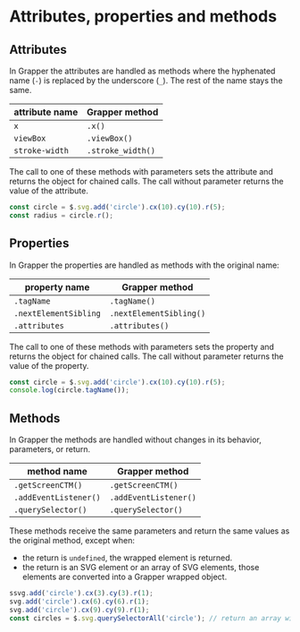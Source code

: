 # Attributes, properties and methods

## Attributes

In Grapper the attributes are handled as methods where the hyphenated name (`-`) is replaced by the underscore (`_`).
The rest of the name stays the same.

| attribute name   | Grapper method     |
|------------------|-------------------------|
| `x`              | `.x()`                  |                               
| `viewBox`        | `.viewBox()`            |                   
| `stroke-width`   | `.stroke_width()`       |   

The call to one of these methods with parameters sets the attribute and returns the object for chained calls. The call 
without parameter returns the value of the attribute.

```js
const circle = $.svg.add('circle').cx(10).cy(10).r(5);
const radius = circle.r();
```


## Properties

In Grapper the properties are handled as methods with the original name:

| property name         | Grapper method     |
|-----------------------|-------------------------|
| `.tagName`            | `.tagName()`            |
| `.nextElementSibling` | `.nextElementSibling()` |
| `.attributes`         | `.attributes()`         | 

The call to one of these methods with parameters sets the property and returns the object for chained calls. The call
without parameter returns the value of the property.

```js
const circle = $.svg.add('circle').cx(10).cy(10).r(5);
console.log(circle.tagName());
```


## Methods

In Grapper the methods are handled without changes in its behavior, parameters, or return.

| method name           | Grapper method   |
|-----------------------|-----------------------|
| `.getScreenCTM()`     | `.getScreenCTM()`     |
| `.addEventListener()` | `.addEventListener()` |
| `.querySelector()`    | `.querySelector()`    |

These methods receive the same parameters and return the same values as the original method, except when:

- the return is `undefined`, the wrapped element is returned.
- the return is an SVG element or an array of SVG elements, those elements are converted into a Grapper wrapped object.

```js
ssvg.add('circle').cx(3).cy(3).r(1);
svg.add('circle').cx(6).cy(6).r(1);
svg.add('circle').cx(9).cy(9).r(1);
const circles = $.svg.querySelectorAll('circle'); // return an array with Grapper objects
```
